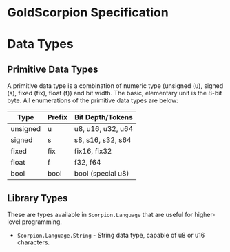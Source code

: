 GoldScorpion Specification
==========================


# Data Types
## Primitive Data Types

A primitive data type is a combination of numeric type (unsigned (u), signed (s), fixed (fix), float (f)) and bit width. The basic, elementary unit is the 8-bit byte. All enumerations of the primitive data types are below:

| Type     | Prefix | Bit Depth/Tokens  |
|----------|--------|-------------------|
| unsigned | u      | u8, u16, u32, u64 |
| signed   | s      | s8, s16, s32, s64 |
| fixed    | fix    | fix16, fix32      |
| float    | f      | f32, f64          |
| bool     | bool   | bool (special u8) |

## Library Types
These are types available in `Scorpion.Language` that are useful for higher-level programming.
* `Scorpion.Language.String` - String data type, capable of u8 or u16 characters.
